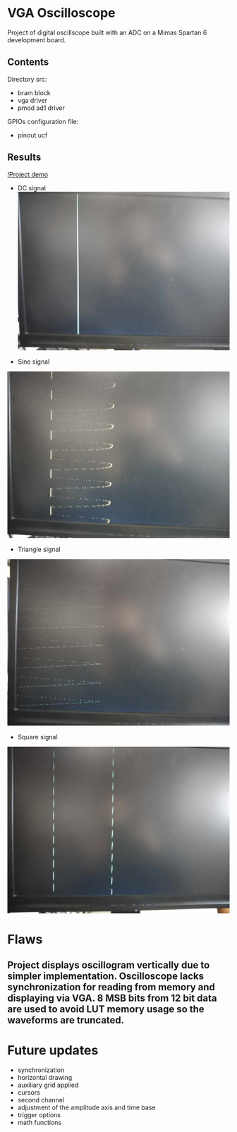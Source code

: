 # VGA Oscilloscope

Project of digital oscillscope built with an ADC on a Mimas Spartan 6 development board.

## Contents

Directory src:

- bram block
- vga driver
- pmod ad1 driver

GPIOs configuration file:

- pinout.ucf

## Results

[!Project demo](https://github.com/MikeZ7/VGA-Oscilloscope/assets/101725721/255fd25f-8f9c-401b-8667-34f5c615fb0e)

- DC signal
![](https://github.com/MikeZ7/VGA-Oscilloscope/blob/master/Images%26Video/dc_signal.jpg)

- Sine signal

![](https://github.com/MikeZ7/VGA-Oscilloscope/blob/master/Images%26Video/sine_signal.jpg)

- Triangle signal
 
![](https://github.com/MikeZ7/VGA-Oscilloscope/blob/master/Images%26Video/triangle_signal.jpg)

- Square signal

![](https://github.com/MikeZ7/VGA-Oscilloscope/blob/master/Images%26Video/square_signal.jpg)

# Flaws
Project displays oscillogram vertically due to simpler implementation. 
Oscilloscope lacks synchronization for reading from memory and displaying via VGA.
8 MSB bits from 12 bit data are used to avoid LUT memory usage so the waveforms are truncated.
--
# Future updates
- synchronization
- horizontal drawing
- auxiliary grid applied
- cursors
- second channel
- adjustment of the amplitude axis and time base
- trigger options
- math functions



